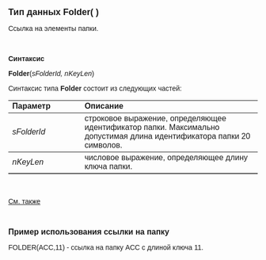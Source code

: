 ﻿<html>

<head><META HTTP-EQUIV="Content-Type" CONTENT="text/html; charset=utf-8">
<meta name="GENERATOR" content="Microsoft FrontPage 12.0">
<title>Folder()</title>
</head>

<body>

<p><strong><font size="4" face="Arial">Тип данных Folder( )</font></strong></p>

<p class="label"><font face="Arial">Ссылка на элементы папки.</font></p>

<p class="label">&nbsp;</p>

<p class="label"><font face="Arial"><b>Синтаксис</b></font></p>

<p><font face="Arial"><strong>Folder</strong>(<em>sFolderId, nKeyLen</em>)</font></p>

<p><font face="Arial">Синтаксис типа <strong>Folder</strong>
состоит из следующих частей:</font></p>

<table border="1" cellPadding="5" cols="2" frame="below" rules="rows">
<TBODY>
  <tr vAlign="top">
    <td class="label" width="29%"><font face="Arial"><b>Параметр</b></font></td>
    <td class="label" width="71%"><font face="Arial"><strong>Описание</strong></font></td>
  </tr>
  <tr>
    <td width="29%"><em><font face="Arial">sFolderId</font></em></td>
    <td width="71%"><font face="Arial">строковое выражение, 
	определяющее идентификатор папки. Максимально допустимая длина 
	идентификатора папки 20 символов.</font></td>
  </tr>
  <tr>
    <td width="29%"><font face="Arial"><em>nKeyLen</em></font></td>
    <td width="71%"><font face="Arial">числовое выражение, 
	определяющее длину ключа папки. </font></td>
  </tr>
</TBODY>
</table>

<p class="label">&nbsp;</p>

<p class="label"><font face="Arial"><a href="../types.html">См. также</a></font></p>

<p class="label">&nbsp;</p>

<p><font size="3" face="Arial"><strong>Пример использования ссылки на 
папку</strong></font></p>

<p><font face="Arial">FOLDER(ACC,11) - ссылка на папку ACC с длиной 
ключа 11.</font></p>
</body>
</html>
